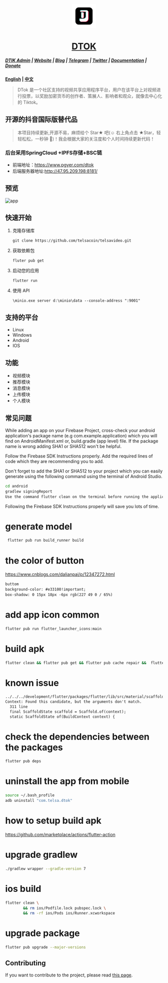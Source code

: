 <div align="center">
    <img src=".\assets\dtok_1.png" style="width:15%;"/>
    <br/>
    <h1><a href="https://telsacoin.io/" target="_blank" stype="color: var(--color-accent-fg);text-decoration: none;">DTOK</a></h1>
</div>

##### [DTIK Admin](https://github.com/telsacoin/admin) | [Website](https://telsacoin.io/) | [Blog](https://telsacoin.io//blog) | [Telegram](https://t.me/tslacoingoup) | [Twitter](https://twitter.com/tlsacoin) | [Documentation](https://docs.telsacoin.io/) | [Donate](https://liberapay.com/telsacoin/donate)
**[English](readme.md) | [中文](readme_cn.md)**

> DTok 是一个社区支持的视频共享应用程序平台，用户在该平台上对视频进行投票，以奖励加密货币的创作者、策展人、影响者和观众，就像去中心化的 Tiktok。


## 开源的抖音国际版替代品 
> 本项目持续更新,开源不易，麻烦给个 Star★ 吧(☺️ 右上角点击 ★Star，轻轻松松，一秒钟 🤣)！我会根据大家的关注度和个人时间持续更新代码！

### 后台采用SpringCloud +IPFS存储+BSC链
- 前端地址：https://www.pgyer.com/dtok
- 后端服务器地址:http://47.95.209.198:8181/

## 预览
![app](assets/app.gif)

## 快速开始
1. 克隆存储库
   ```
   git clone https://github.com/telsacoin/telsavideo.git
   ```
2. 获取依赖包
   ```
   fluter pub get
   ```
3. 启动您的应用
   ```
   flutter run 
   ```
4. 使用 API
   ```
   \minio.exe server d:\minio\data --console-address ":9001"
   ```


## 支持的平台
- Linux
- Windows
- Android
- IOS

## 功能
- 视频模块
- 推荐模块
- 消息模块
- 上传模块
- 个人模块



## 常见问题

While adding an app on your Firebase Project, cross-check your android application's package name (e.g com.example.application) which you will find on AndroidManifest.xml or, build.gradle (app level) file. If the package name is wrong adding SHA1 or SHA512 won't be helpful.

Follow the Firebase SDK Instructions properly. Add the required lines of code which they are recommending you to add.

Don't forget to add the SHA1 or SHA512 to your project which you can easily generate using the following command using the terminal of Android Studio.
```bash
cd android 
gradlew signingReport
Use the command flutter clean on the terminal before running the application.
```

Following the Firebase SDK Instructions properly will save you lots of time.

# generate model
```bash
 flutter pub run build_runner build
```

# the color of button
https://www.cnblogs.com/dalianpai/p/12347272.html
```html
buttom
background-color: #e33100!important;
box-shadow: 0 15px 18px -6px rgb(227 49 0 / 65%)
```


# add app icon  common
```bash
flutter pub run flutter_launcher_icons:main
```

# build apk
```bash
flutter clean && flutter pub get && flutter pub cache repair &&  flutter build apk --target-platform android-arm,android-arm64,android-x64 --split-per-abi --no-shrink
```


# known issue
```
../../../development/flutter/packages/flutter/lib/src/material/scaffold.dart:1963:24: Context: Found this candidate, but the arguments don't match.
  311 line
  final ScaffoldState scaffold = Scaffold.of(context);
  static ScaffoldState of(BuildContext context) {
```

# check the dependencies between the packages
```bash
flutter pub deps
```

# uninstall the app from mobile
```bash
source ~/.bash_profile
adb uninstall "com.telsa.dtok"
```

# how to setup build apk
https://github.com/marketplace/actions/flutter-action

# upgrade gradlew
```bash
./gradlew wrapper --gradle-version 7
```

# ios build
```bash
flutter clean \
        && rm ios/Podfile.lock pubspec.lock \
        && rm -rf ios/Pods ios/Runner.xcworkspace
```

# upgrade package
```bash
flutter pub upgrade --major-versions
```



## Contributing

If you want to contribute to the project, please read [this page](https://github.com/TelsaCoin/TelsaVideo/wiki/contribute).
